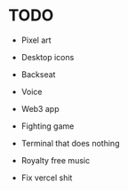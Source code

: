 # TODO

- Pixel art
- Desktop icons
- Backseat
- Voice
- Web3 app

- Fighting game
- Terminal that does nothing
- Royalty free music
- Fix vercel shit
